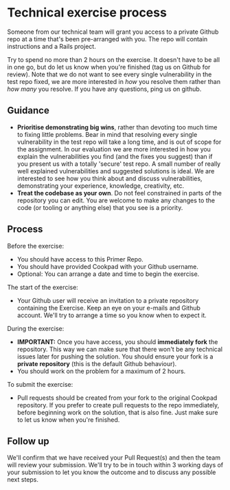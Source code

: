 # Technical exercise process

Someone from our technical team will grant you access to a private Github repo at a time that's
been pre-arranged with you. The repo will contain instructions and a Rails project.

Try to spend no more than 2 hours on the exercise. It doesn't have to be all in one go, but do let us know when you're finished (tag us on Github for review). Note that we do not want to see every single vulnerability in the test repo fixed, we are more interested in _how_ you resolve them rather than _how many_ you resolve. If you have any questions, ping us on github.

## Guidance

- **Prioritise demonstrating big wins**, rather than devoting too much time to fixing
  little problems. Bear in mind that resolving every single vulnerability in the test repo
  will take a long time, and is out of scope for the assignment. In our evaluation we are more interested in how you explain the vulnerabilities you find (and the fixes you suggest) than if you present us with a totally 'secure' test repo. A small number of really well explained vulnerabilities and suggested solutions is ideal. We are interested to see how you think about and discuss vulnerabilities, demonstrating your experience, knowledge, creativity, etc.
- **Treat the codebase as your own**. Do not feel constrained in parts of the repository you can edit.
  You are welcome to make any changes to the code (or tooling or anything else) that you see is a
  priority.

## Process

Before the exercise:

- You should have access to this Primer Repo.
- You should have provided Cookpad with your Github username.
- Optional: You can arrange a date and time to begin the exercise.

The start of the exercise:

- Your Github user will receive an invitation to a private repository
  containing the Exercise. Keep an eye on your e-mails and Github account. We'll try to arrange a time so you know when to expect it.

During the exercise:

- **IMPORTANT:** Once you have access, you should **immediately fork** the repository. This way we
  can make sure that there won't be any technical issues later for pushing the solution. You should
  ensure your fork is a **private repository** (this is the default Github behaviour).
- You should work on the problem for a maximum of 2 hours.

To submit the exercise:

- Pull requests should be created from your fork to the original Cookpad repository. If you prefer to create pull requests to the repo immediately, before beginning work on the solution, that is also fine. Just make sure to let us know when you're finished.

## Follow up

We'll confirm that we have received your Pull Request(s) and then the team will review your submission.
We'll try to be in touch within 3 working days of your submission to let you know the outcome and to discuss
any possible next steps.
